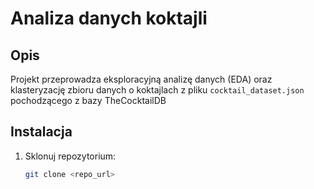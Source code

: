 # Analiza danych koktajli

## Opis
Projekt przeprowadza eksploracyjną analizę danych (EDA) oraz klasteryzację zbioru danych o koktajlach z pliku `cocktail_dataset.json` pochodzącego z bazy TheCocktailDB

## Instalacja
1. Sklonuj repozytorium:
   ```bash
   git clone <repo_url>